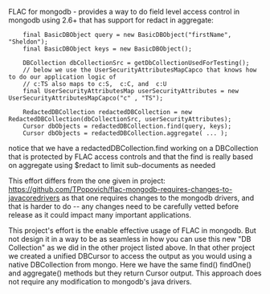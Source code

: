 FLAC for mongodb - provides a way to do field level access control in mongodb using 2.6+ that has support for redact in aggregate:

        final BasicDBObject query = new BasicDBObject("firstName", "Sheldon");
        final BasicDBObject keys = new BasicDBObject();

        DBCollection dbCollectionSrc = getDbCollectionUsedForTesting();
        // below we use the UserSecurityAttributesMapCapco that knows how to do our application logic of
        // c:TS also maps to c:S,  c:C, and  c:U
        final UserSecurityAttributesMap userSecurityAttributes = new UserSecurityAttributesMapCapco("c" , "TS");

        RedactedDBCollection redactedDBCollection = new RedactedDBCollection(dbCollectionSrc, userSecurityAttributes);
        Cursor dbObjects = redactedDBCollection.find(query, keys);
        Cursor dbObjects = redactedDBCollection.aggregate( ... );

notice that we have a redactedDBCollection.find working on a DBCollection that is protected by FLAC access controls
and that the find is really based on aggregate using $redact to limit sub-documents as needed


This effort differs from the one given in project:
  https://github.com/TPopovich/flac-mongodb-requires-changes-to-javacoredrivers
as that one requires changes to the mongodb drivers, and that is harder to do -- any changes need to be
carefully vetted before release as it could impact many important applications.

This project's effort is the enable effective usage of FLAC in mongodb. But not design it in a way to be
as seamless in how you can use this new "DB Collection" as we did in the other project listed above.
In that other project we created a unified DBCursor to access the output as you would using a native
DBCollection from mongo.  Here we have the same find() findOne() and aggregate() methods but they
return Cursor output.  This approach does not require any modification to mongodb's java drivers.


